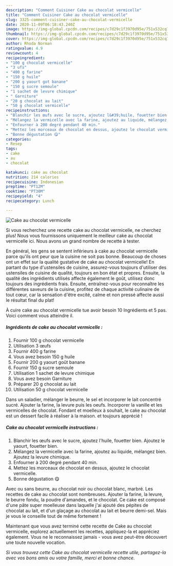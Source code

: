 ```yaml
---
description: "Comment Cuisiner Cake au chocolat vermicelle"
title: "Comment Cuisiner Cake au chocolat vermicelle"
slug: 3325-comment-cuisiner-cake-au-chocolat-vermicelle
date: 2020-11-09T06:18:43.240Z
image: https://img-global.cpcdn.com/recipes/c7d29c1f3970d95e/751x532cq70/cake-au-chocolat-vermicelle-photo-principale-de-la-recette.jpg
thumbnail: https://img-global.cpcdn.com/recipes/c7d29c1f3970d95e/751x532cq70/cake-au-chocolat-vermicelle-photo-principale-de-la-recette.jpg
cover: https://img-global.cpcdn.com/recipes/c7d29c1f3970d95e/751x532cq70/cake-au-chocolat-vermicelle-photo-principale-de-la-recette.jpg
author: Rhoda Norman
ratingvalue: 4.9
reviewcount: 4
recipeingredient:
- "100 g chocolat vermicelle"
- "3 ufs"
- "400 g farine"
- "150 g huile"
- "200 g yaourt got banane"
- "150 g sucre semoule"
- "1 sachet de levure chimique"
- " Garniture"
- "20 g chocolat au lait"
- "50 g chocolat vermicelle"
recipeinstructions:
- "Blanchir les œufs avec le sucre, ajoutez l&#39;huile, fouetter bien. Ajoutez le yaourt, fouetter bien."
- "Mélangez la vermicelle avec la farine, ajoutez au liquide, mélangez bien. Ajoutez la levure chimique."
- "Enfourner à 200 degré pendant 40 min."
- "Mettez les morceaux de chocolat en dessus, ajoutez le chocolat vermicelle."
- "Bonne dégustation 😋"
categories:
- Resep
tags:
- cake
- au
- chocolat

katakunci: cake au chocolat 
nutrition: 214 calories
recipecuisine: Indonesian
preptime: "PT12M"
cooktime: "PT30M"
recipeyield: "4"
recipecategory: Lunch

---
```



![Cake au chocolat vermicelle](https://img-global.cpcdn.com/recipes/c7d29c1f3970d95e/751x532cq70/cake-au-chocolat-vermicelle-photo-principale-de-la-recette.jpg)

Si vous recherchez une recette cake au chocolat vermicelle, ne cherchez plus! Nous vous fournissons uniquement le meilleur cake au chocolat vermicelle ici. Nous avons un grand nombre de recette à tester.

En général, les gens se sentent inférieurs à cake au chocolat vermicelle parce qu'ils ont peur que la cuisine ne soit pas bonne. Beaucoup de choses ont un effet sur la qualité gustative de cake au chocolat vermicelle! En partant du type d'ustensiles de cuisine, assurez-vous toujours d'utiliser des ustensiles de cuisine de qualité, toujours en bon état et propres. Ensuite, la qualité des ingrédients utilisés affecte également le goût, utilisez donc toujours des ingrédients frais. Ensuite, entraînez-vous pour reconnaître les différentes saveurs de la cuisine, profitez de chaque activité culinaire de tout cœur, car la sensation d'être excité, calme et non pressé affecte aussi le résultat final du plat!

<!--inarticleads1-->

À cuire cake au chocolat vermicelle tue avoir besoin 10 Ingrédients et 5 pas. Voici comment vous atteindre il.

##### Ingrédients de cake au chocolat vermicelle :

1. Fournir 100 g chocolat vermicelle
1. Utilisation 3 œufs
1. Fournir 400 g farine
1. Vous avez besoin 150 g huile
1. Fournir 200 g yaourt goût banane
1. Fournir 150 g sucre semoule
1. Utilisation 1 sachet de levure chimique
1. Vous avez besoin  Garniture
1. Préparer 20 g chocolat au lait
1. Utilisation 50 g chocolat vermicelle


Dans un saladier, mélanger le beurre, le sel et incorporer le lait concentré sucré. Ajouter la farine, la levure puis les oeufs. Incorporer la vanille et les vermicelles de chocolat. Fondant et moelleux à souhait, le cake au chocolat est un dessert facile à réaliser à la maison. et toujours apprécié ! 

<!--inarticleads2-->

##### Cake au chocolat vermicelle instructions :

1. Blanchir les œufs avec le sucre, ajoutez l&#39;huile, fouetter bien. Ajoutez le yaourt, fouetter bien.
1. Mélangez la vermicelle avec la farine, ajoutez au liquide, mélangez bien. Ajoutez la levure chimique.
1. Enfourner à 200 degré pendant 40 min.
1. Mettez les morceaux de chocolat en dessus, ajoutez le chocolat vermicelle.
1. Bonne dégustation 😋


Avec ou sans beurre, au chocolat noir ou chocolat blanc, marbré. Les recettes de cake au chocolat sont nombreuses. Ajouter la farine, la levure, le beurre fondu, la poudre d&#39;amandes, et le chocolat. Ce cake est composé d&#39;une pâte super moelleuse dans laquelle j&#39;ai ajouté des pépites de chocolat au lait, et d&#39;un glaçage au chocolat au lait et beurre demi-sel. Mais je vous le conseille tout de même fortement ! 

<!--inarticleads1-->

<p>
Maintenant que vous avez terminé cette recette de Cake au chocolat vermicelle, explorez actuellement les recettes, appliquez-la et appréciez également. Vous ne le reconnaissez jamais - vous avez peut-être découvert une toute nouvelle vocation.
</p>

<p>
<i>Si vous trouvez cette Cake au chocolat vermicelle recette utile, partagez-la avec vos bons amis ou votre famille, merci et bonne chance.</i>
</p>
